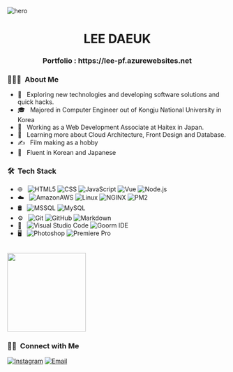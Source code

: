 ![hero](https://user-images.githubusercontent.com/46176241/102213907-cdd63800-3f1a-11eb-8cda-810fe7423e9f.jpeg)

<h1 align="center">LEE DAEUK</h1>
<h3 align="center">Portfolio : https://lee-pf.azurewebsites.net</h3>

<h3> 👨🏻‍💻 &nbsp;About Me </h3>

- 🤔 &nbsp; Exploring new technologies and developing software solutions and quick hacks.
- 🎓 &nbsp; Majored in Computer Engineer out of Kongju National University in Korea
- 💼 &nbsp; Working as a Web Development Associate at Haitex in Japan.
- 🌱 &nbsp; Learning more about Cloud Architecture, Front Design and Database.
- ✍️ &nbsp; Film making as a hobby
- :speech_balloon: &nbsp; Fluent in Korean and Japanese
<h3> 🛠 &nbsp;Tech Stack</h3>

- 🌐 &nbsp;
  ![HTML5](https://img.shields.io/badge/-HTML5-333333?style=flat&logo=HTML5)
  ![CSS](https://img.shields.io/badge/-CSS-333333?style=flat&logo=CSS3&logoColor=1572B6)
  ![JavaScript](https://img.shields.io/badge/-JavaScript-333333?style=flat&logo=javascript)
  ![Vue](https://img.shields.io/badge/-Vue-333333?style=flat&logo=vue.js)
  ![Node.js](https://img.shields.io/badge/-Node.js-333333?style=flat&logo=node.js)
- ☁️ &nbsp;
  ![AmazonAWS](https://img.shields.io/badge/-Ec2-333333?style=flat&logo=AmazonAWS)
  ![Linux](https://img.shields.io/badge/-Linux-333333?style=flat&logo=Linux)
  ![NGINX](https://img.shields.io/badge/-NGINX-333333?style=flat&logo=NGINX)
  ![PM2](https://img.shields.io/badge/-PM2-333333?style=flat&logo=PM2)
- 🛢 &nbsp;
  ![MSSQL](https://img.shields.io/badge/-MSSQL-333333?style=flat&logo=microsoft-sql-server)
  ![MySQL](https://img.shields.io/badge/MySQL-333333?style=flat&logo=MySQL)
- ⚙️ &nbsp;
  ![Git](https://img.shields.io/badge/-Git-333333?style=flat&logo=git)
  ![GitHub](https://img.shields.io/badge/-GitHub-333333?style=flat&logo=github)
  ![Markdown](https://img.shields.io/badge/-Markdown-333333?style=flat&logo=markdown)
- 🔧 &nbsp;
  ![Visual Studio Code](https://img.shields.io/badge/-Visual%20Studio%20Code-333333?style=flat&logo=visual-studio-code&logoColor=007ACC)
  ![Goorm IDE](https://img.shields.io/badge/-Goorm-333333?style=flat&logo=icloud)
- 🖥 &nbsp;
  ![Photoshop](https://img.shields.io/badge/-Photoshop-333333?style=flat&logo=adobe-photoshop)
  ![Premiere Pro](https://img.shields.io/badge/-PremierePro-333333?style=flat&logo=adobe-Premiere-pro)

<br/>

<a href="https://github.com/LEEDAEUK">
  <img height="180em" src="https://github-readme-stats.vercel.app/api/top-langs/?username=LEEDAEUK&theme=buefy&layout=compact" />
</a>

<br/>

<h3> 🤝🏻 &nbsp;Connect with Me </h3>

<p >
<!-- <a href="https://www.adityavsingh.com/"><img alt="Website" src="https://img.shields.io/badge/Website-www.adityavsingh.com-blue?style=flat-square&logo=google-chrome"></a> -->
<!-- <a href="https://www.linkedin.com/in/AVS1508/"><img alt="LinkedIn" src="https://img.shields.io/badge/LinkedIn-Aditya%20Vikram%20Singh-blue?style=flat-square&logo=linkedin"></a> -->
<a href="https://www.instagram.com/dae_uks/"><img alt="Instagram" src="https://img.shields.io/badge/Instagram-dae_uks-blue?style=flat-square&logo=instagram"></a>
<a href="mailto:eodnr96@gmail.com"><img alt="Email" src="https://img.shields.io/badge/Email-eodnr96@gmail.com-blue?style=flat-square&logo=gmail"></a>
</p>

